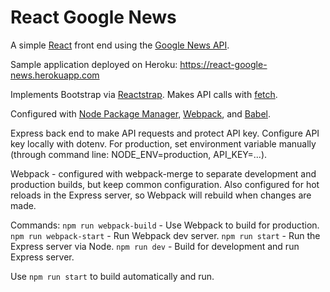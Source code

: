 # React Google News
A simple [React](https://reactjs.org/) front end using the [Google News API](https://newsapi.org/).

Sample application deployed on Heroku: https://react-google-news.herokuapp.com

Implements Bootstrap via [Reactstrap](https://reactstrap.github.io/).
Makes API calls with [fetch](https://github.com/github/fetch).

Configured with [Node Package Manager](https://www.npmjs.com/), [Webpack](https://webpack.js.org/), and [Babel](https://babeljs.io/).

Express back end to make API requests and protect API key. Configure API key locally with dotenv. For production, set environment variable manually (through command line: NODE_ENV=production, API_KEY=...).

Webpack - configured with webpack-merge to separate development and production builds, but keep common configuration. Also configured for hot reloads in the Express server, so Webpack will rebuild when changes are made.

Commands:
`npm run webpack-build` - Use Webpack to build for production.
`npm run webpack-start` - Run Webpack dev server.
`npm run start` - Run the Express server via Node.
`npm run dev` - Build for development and run Express server.

Use `npm run start` to build automatically and run.
